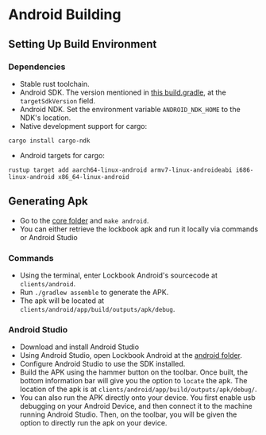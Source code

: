 # Android Building

## Setting Up Build Environment

### Dependencies
- Stable rust toolchain.
- Android SDK. The version mentioned in [this build.gradle](/clients/android/app/build.gradle), at the `targetSdkVersion` field.
- Android NDK. Set the environment variable `ANDROID_NDK_HOME` to the NDK's location.
- Native development support for cargo:
```shell script
cargo install cargo-ndk
```
- Android targets for cargo:
```shell script
rustup target add aarch64-linux-android armv7-linux-androideabi i686-linux-android x86_64-linux-android
```

## Generating Apk
- Go to the [core folder](/core) and `make android`.
- You can either retrieve the lockbook apk and run it locally via commands or Android Studio

### Commands
- Using the terminal, enter Lockbook Android's sourcecode at `clients/android`.
- Run `./gradlew assemble` to generate the APK.
- The apk will be located at `clients/android/app/build/outputs/apk/debug`.

### Android Studio
- Download and install Android Studio
- Using Android Studio, open Lockbook Android at the [android folder](/clients/android).
- Configure Android Studio to use the SDK installed.
- Build the APK using the hammer button on the toolbar. Once built, the bottom information
  bar will give you the option to `locate` the apk.
  The location of the apk is at `clients/android/app/build/outputs/apk/debug/`.
- You can also run the APK directly onto your device. You first enable usb debugging on your Android
  Device, and then connect it to the machine running Android Studio. Then, on the toolbar, you will be given the
  option to directly run the apk on your device.
